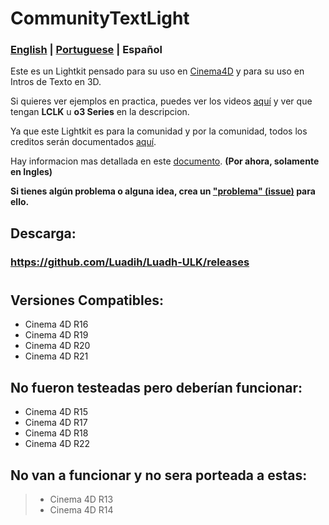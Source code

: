 # CommunityTextLight

### [English](https://github.com/Luadih/Luadh-ULK/blob/master/README.md) | [Portuguese](https://github.com/Luadih/Luadh-ULK/blob/master/README_PT.md) | Español

Este es un Lightkit pensado para su uso en [Cinema4D](https://www.maxon.net/en-us/products/cinema-4d/overview/) y para su uso en Intros de Texto en 3D.

Si quieres ver ejemplos en practica, puedes ver los videos [aquí](https://www.youtube.com/c/LUADH/videos) y ver que tengan **LCLK** u **o3 Series** en la descripcion.

Ya que este Lightkit es para la comunidad y por la comunidad, todos los creditos serán documentados [aquí](https://docs.google.com/spreadsheets/d/e/2PACX-1vTaE09cf2xnyOAca4uLXVFPUU-P1rSW2XUKSbnEpwk2W-SwlOZ6pKHbNpcV1aW9rYyMCBO2-297CW9h/pubhtml?gid=0&single=true).

Hay informacion mas detallada en este [documento](https://docs.google.com/document/d/1XJtCZ82iyey3agQ3-Oulmd6G4atuKC4-_pV607EnyS4/edit?usp=sharing). **(Por ahora, solamente en Ingles)**

**Si tienes algún problema o alguna idea, crea un ["problema" (issue)](https://github.com/Luadih/Luadh-ULK/issues/new) para ello.**

## Descarga:

### https://github.com/Luadih/Luadh-ULK/releases

#

## Versiones Compatibles:

- Cinema 4D R16
- Cinema 4D R19
- Cinema 4D R20
- Cinema 4D R21

## No fueron testeadas pero deberían funcionar:

- Cinema 4D R15
- Cinema 4D R17
- Cinema 4D R18
- Cinema 4D R22

## No van a funcionar y no sera porteada a estas:

> - Cinema 4D R13
> - Cinema 4D R14
